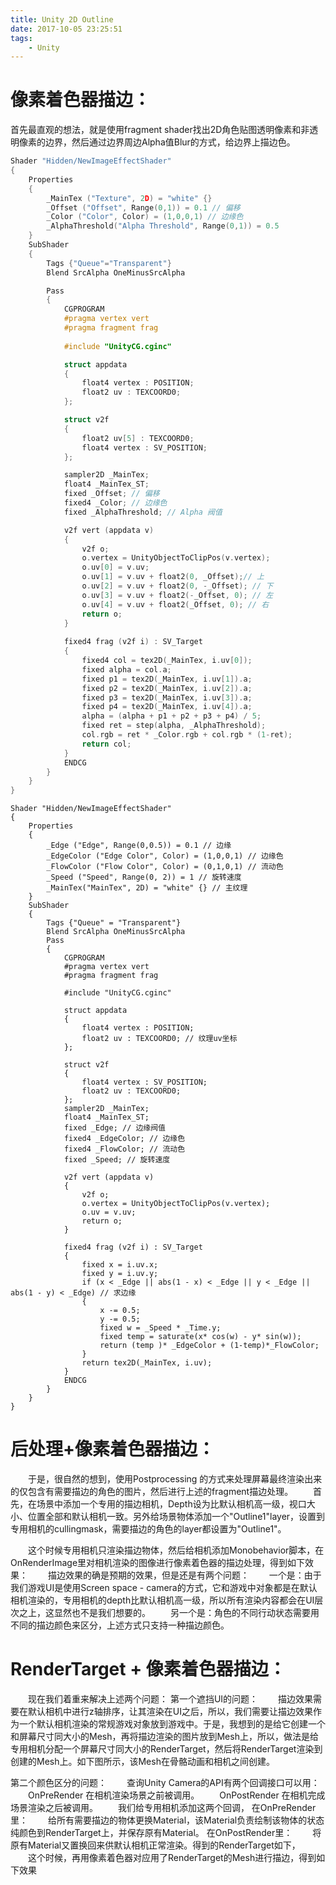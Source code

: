 ```yaml
---
title: Unity 2D Outline
date: 2017-10-05 23:25:51
tags:
    - Unity
---
```


# 像素着色器描边：
首先最直观的想法，就是使用fragment shader找出2D角色贴图透明像素和非透明像素的边界，然后通过边界周边Alpha值Blur的方式，给边界上描边色。

```c
Shader "Hidden/NewImageEffectShader"
{
    Properties
    {
        _MainTex ("Texture", 2D) = "white" {}
        _Offset ("Offset", Range(0,1)) = 0.1 // 偏移
        _Color ("Color", Color) = (1,0,0,1) // 边缘色
        _AlphaThreshold("Alpha Threshold", Range(0,1)) = 0.5
    }
    SubShader
    {
        Tags {"Queue"="Transparent"}
        Blend SrcAlpha OneMinusSrcAlpha

        Pass
        {
            CGPROGRAM
            #pragma vertex vert
            #pragma fragment frag
            
            #include "UnityCG.cginc"

            struct appdata
            {
                float4 vertex : POSITION;
                float2 uv : TEXCOORD0;
            };

            struct v2f
            {
                float2 uv[5] : TEXCOORD0;
                float4 vertex : SV_POSITION;
            };

            sampler2D _MainTex;
            float4 _MainTex_ST;
            fixed _Offset; // 偏移
            fixed4 _Color; // 边缘色
            fixed _AlphaThreshold; // Alpha 阀值

            v2f vert (appdata v)
            {
                v2f o;
                o.vertex = UnityObjectToClipPos(v.vertex);
                o.uv[0] = v.uv;
                o.uv[1] = v.uv + float2(0, _Offset);// 上
                o.uv[2] = v.uv + float2(0, -_Offset); // 下
                o.uv[3] = v.uv + float2(-_Offset, 0); // 左
                o.uv[4] = v.uv + float2(_Offset, 0); // 右
                return o;
            }
            
            fixed4 frag (v2f i) : SV_Target
            {
                fixed4 col = tex2D(_MainTex, i.uv[0]);
                fixed alpha = col.a;
                fixed p1 = tex2D(_MainTex, i.uv[1]).a;
                fixed p2 = tex2D(_MainTex, i.uv[2]).a;
                fixed p3 = tex2D(_MainTex, i.uv[3]).a;
                fixed p4 = tex2D(_MainTex, i.uv[4]).a;
                alpha = (alpha + p1 + p2 + p3 + p4) / 5;
                fixed ret = step(alpha, _AlphaThreshold);
                col.rgb = ret * _Color.rgb + col.rgb * (1-ret);
                return col;
            }
            ENDCG
        }
    }
}
```
```
Shader "Hidden/NewImageEffectShader"
{
    Properties
    {
        _Edge ("Edge", Range(0,0.5)) = 0.1 // 边缘
        _EdgeColor ("Edge Color", Color) = (1,0,0,1) // 边缘色
        _FlowColor ("Flow Color", Color) = (0,1,0,1) // 流动色
        _Speed ("Speed", Range(0, 2)) = 1 // 旋转速度
        _MainTex("MainTex", 2D) = "white" {} // 主纹理
    }
    SubShader
    {
        Tags {"Queue" = "Transparent"}
        Blend SrcAlpha OneMinusSrcAlpha
        Pass
        {
            CGPROGRAM
            #pragma vertex vert
            #pragma fragment frag
            
            #include "UnityCG.cginc"

            struct appdata
            {
                float4 vertex : POSITION;
                float2 uv : TEXCOORD0; // 纹理uv坐标
            };

            struct v2f
            {
                float4 vertex : SV_POSITION;
                float2 uv : TEXCOORD0;
            };
            sampler2D _MainTex;
            float4 _MainTex_ST;
            fixed _Edge; // 边缘阀值
            fixed4 _EdgeColor; // 边缘色
            fixed4 _FlowColor; // 流动色
            fixed _Speed; // 旋转速度

            v2f vert (appdata v)
            {
                v2f o;
                o.vertex = UnityObjectToClipPos(v.vertex);
                o.uv = v.uv;
                return o;
            }
            
            fixed4 frag (v2f i) : SV_Target
            {
                fixed x = i.uv.x;
                fixed y = i.uv.y;
                if (x < _Edge || abs(1 - x) < _Edge || y < _Edge || abs(1 - y) < _Edge) // 求边缘
                {
                    x -= 0.5;
                    y -= 0.5;
                    fixed w = _Speed * _Time.y;
                    fixed temp = saturate(x* cos(w) - y* sin(w));
                    return (temp )* _EdgeColor + (1-temp)*_FlowColor;
                }
                return tex2D(_MainTex, i.uv);
            }
            ENDCG
        }
    }
}

```
# 后处理+像素着色器描边：
　　于是，很自然的想到，使用Postprocessing 的方式来处理屏幕最终渲染出来的仅包含有需要描边的角色的图片，然后进行上述的fragment描边处理。
　　首先，在场景中添加一个专用的描边相机，Depth设为比默认相机高一级，视口大小、位置全部和默认相机一致。另外给场景物体添加一个"Outline1"layer，设置到专用相机的cullingmask，需要描边的角色的layer都设置为"Outline1"。

　　这个时候专用相机只渲染描边物体，然后给相机添加Monobehavior脚本，在OnRenderImage里对相机渲染的图像进行像素着色器的描边处理，得到如下效果：
　　描边效果的确是预期的效果，但是还是有两个问题：
　　一个是：由于我们游戏UI是使用Screen space - camera的方式，它和游戏中对象都是在默认相机渲染的，专用相机的depth比默认相机高一级，所以所有渲染内容都会在UI层次之上，这显然也不是我们想要的。
　　另一个是：角色的不同行动状态需要用不同的描边颜色来区分，上述方式只支持一种描边颜色。

# RenderTarget + 像素着色器描边：
　　现在我们着重来解决上述两个问题：
第一个遮挡UI的问题：
　　描边效果需要在默认相机中进行z轴排序，让其渲染在UI之后，所以，我们需要让描边效果作为一个默认相机渲染的常规游戏对象放到游戏中。于是，我想到的是给它创建一个和屏幕尺寸同大小的Mesh，再将描边渲染的图片放到Mesh上，所以，做法是给专用相机分配一个屏幕尺寸同大小的RenderTarget，然后将RenderTarget渲染到创建的Mesh上。如下图所示，该Mesh在骨骼动画和相机之间创建。

第二个颜色区分的问题：
　　查询Unity Camera的API有两个回调接口可以用：
　　OnPreRender 在相机渲染场景之前被调用。
　　OnPostRender 在相机完成场景渲染之后被调用。
　　我们给专用相机添加这两个回调，
在OnPreRender里：
　　给所有需要描边的物体更换Material，该Material负责绘制该物体的状态纯颜色到RenderTarget上，并保存原有Material。
在OnPostRender里：
　　将原有Material又置换回来供默认相机正常渲染。得到的RenderTarget如下，
　　这个时候，再用像素着色器对应用了RenderTarget的Mesh进行描边，得到如下效果
